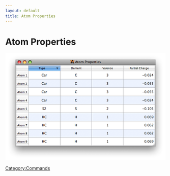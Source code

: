 ```yaml
---
layout: default
title: Atom Properties
---
```


# Atom Properties

![](AtomProp.png "AtomProp.png")

<Category:Commands>

